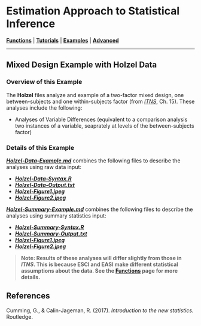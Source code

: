 # Estimation Approach to Statistical Inference

[**Functions**](../../A-Functions) | 
[**Tutorials**](../../B-Tutorials) | 
[**Examples**](../../C-Examples) | 
[**Advanced**](../../D-Advanced)

---

## Mixed Design Example with Holzel Data

### Overview of this Example

The **Holzel** files analyze and example of a two-factor mixed design, one between-subjects and one within-subjects factor (from _[ITNS](https://thenewstatistics.com/itns/ "Introduction to the New Statistics")_, Ch. 15). These analyses include the following:

- Analyses of Variable Differences (equivalent to a comparison analysis two instances of a variable, seaprately at levels of the between-subjects factor)

### Details of this Example

[**_Holzel-Data-Example.md_**](./Holzel-Data-Example.md) combines the following files to describe the analyses using raw data input:

- [**_Holzel-Data-Syntax.R_**](./Holzel-Data-Syntax.R)
- [**_Holzel-Data-Output.txt_**](./Holzel-Data-Output.txt)
- [**_Holzel-Figure1.jpeg_**](./Holzel-Figure1.jpeg)
- [**_Holzel-Figure2.jpeg_**](./Holzel-Figure2.jpeg)

[**_Holzel-Summary-Example.md_**](./Holzel-Summary-Example.md) combines the following files to describe the analyses using summary statistics input:

- [**_Holzel-Summary-Syntax.R_**](./Holzel-Summary-Syntax.R)
- [**_Holzel-Summary-Output.txt_**](./Holzel-Summary-Output.txt)
- [**_Holzel-Figure1.jpeg_**](./Holzel-Figure1.jpeg)
- [**_Holzel-Figure2.jpeg_**](./Holzel-Figure2.jpeg)

> **Note: Results of these analyses will differ slightly from those in _ITNS_. This is because ESCI and EASI make different statistical assumptions about the data. See the [**Functions**](https://github.com/cwendorf/EASI/tree/master/A-Functions) page for more details.**

## References

Cumming, G., & Calin-Jageman, R. (2017). _Introduction to the new statistics._ Routledge.
